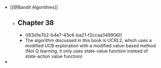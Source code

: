 - [[@Bandit Algorithms]]
	- ## Chapter 38
		- ((63d1e7b2-b4e7-43c6-ba21-f2ccaa349906))
		- The algorithm discussed in this book is UCRL2, which uses a modified UCB exploration with a modified value-based method (Not Q learning, it only uses state-value function instead of state-action value function)
-